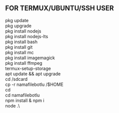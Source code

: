 ## FOR TERMUX/UBUNTU/SSH USER

pkg update\
pkg upgrade\
pkg install nodejs\
pkg install nodejs-lts\
pkg install bash\
pkg install git\
pkg install mc\
pkg install imagemagick\
pkg install ffmpeg\
termux-setup-storage\
apt update && apt upgrade\
cd /sdcard\
cp -r namafilebotlu /$HOME\
cd\
cd namafilebotlu\
npm install & npm i\
node .\
